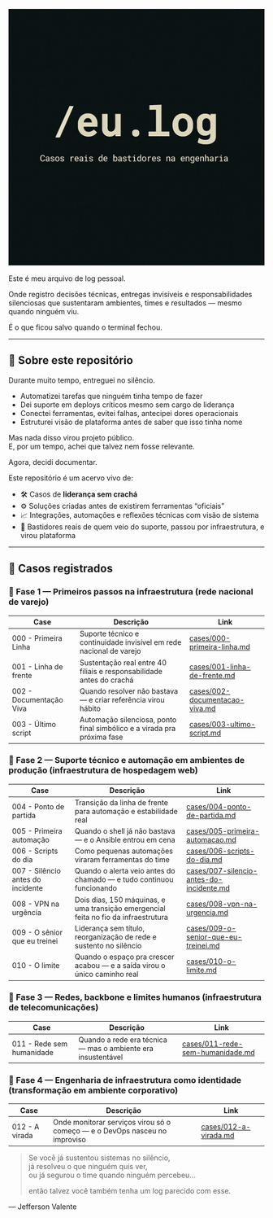 <p align="center">
  <img src="./banner-eu-log.png" alt="/eu.log banner"  width="600" />
</p>

Este é meu arquivo de log pessoal.

Onde registro decisões técnicas, entregas invisíveis e responsabilidades silenciosas que sustentaram ambientes, times e resultados — mesmo quando ninguém viu.
  
É o que ficou salvo quando o terminal fechou.

---

## 📂 Sobre este repositório

Durante muito tempo, entreguei no silêncio.

- Automatizei tarefas que ninguém tinha tempo de fazer  
- Dei suporte em deploys críticos mesmo sem cargo de liderança  
- Conectei ferramentas, evitei falhas, antecipei dores operacionais  
- Estruturei visão de plataforma antes de saber que isso tinha nome

Mas nada disso virou projeto público.  
E, por um tempo, achei que talvez nem fosse relevante.

Agora, decidi documentar.

Este repositório é um acervo vivo de:

- 🛠️ Casos de **liderança sem crachá**  
- ⚙️ Soluções criadas antes de existirem ferramentas “oficiais”  
- 📈 Integrações, automações e reflexões técnicas com visão de sistema  
- 🧠 Bastidores reais de quem veio do suporte, passou por infraestrutura, e virou plataforma

---

## 🔗 Casos registrados

### 🧭 Fase 1 — Primeiros passos na infraestrutura (rede nacional de varejo)

| Case | Descrição | Link |
|------|-----------|------|
| 000 - Primeira Linha | Suporte técnico e continuidade invisível em rede nacional de varejo | [cases/000-primeira-linha.md](./cases/000-primeira-linha.md) |
| 001 - Linha de frente | Sustentação real entre 40 filiais e responsabilidade antes do crachá | [cases/001-linha-de-frente.md](./cases/001-linha-de-frente.md) |
| 002 - Documentação Viva | Quando resolver não bastava — e criar referência virou hábito | [cases/002-documentacao-viva.md](./cases/002-documentacao-viva.md) |
| 003 - Último script | Automação silenciosa, ponto final simbólico e a virada pra próxima fase | [cases/003-ultimo-script.md](./cases/003-ultimo-script.md) |

### 🧭 Fase 2 — Suporte técnico e automação em ambientes de produção (infraestrutura de hospedagem web)

| Case | Descrição | Link |
|------|-----------|------|
| 004 - Ponto de partida | Transição da linha de frente para automação e estabilidade real | [cases/004-ponto-de-partida.md](./cases/004-ponto-de-partida.md) |
| 005 - Primeira automação | Quando o shell já não bastava — e o Ansible entrou em cena | [cases/005-primeira-automacao.md](./cases/005-primeira-automacao.md) |
| 006 - Scripts do dia | Como pequenas automações viraram ferramentas do time | [cases/006-scripts-do-dia.md](./cases/006-scripts-do-dia.md) |
| 007 - Silêncio antes do incidente | Quando o alerta veio antes do chamado — e tudo continuou funcionando | [cases/007-silencio-antes-do-incidente.md](./cases/007-silencio-antes-do-incidente.md) |
| 008 - VPN na urgência | Dois dias, 150 máquinas, e uma transição emergencial feita no fio da infraestrutura | [cases/008-vpn-na-urgencia.md](./cases/008-vpn-na-urgencia.md) |
| 009 - O sênior que eu treinei | Liderança sem título, reorganização de rede e sustento no silêncio | [cases/009-o-senior-que-eu-treinei.md](./cases/009-o-senior-que-eu-treinei.md) |
| 010 - O limite | Quando o espaço pra crescer acabou — e a saída virou o único caminho real | [cases/010-o-limite.md](./cases/010-o-limite.md) |

### 🧭 Fase 3 — Redes, backbone e limites humanos (infraestrutura de telecomunicações)

| Case | Descrição | Link |
|------|-----------|------|
| 011 - Rede sem humanidade | Quando a rede era técnica — mas o ambiente era insustentável | [cases/011-rede-sem-humanidade.md](./cases/011-rede-sem-humanidade.md) |

### 🧭 Fase 4 — Engenharia de infraestrutura como identidade (transformação em ambiente corporativo)

| Case | Descrição | Link |
|------|-----------|------|
| 012 - A virada | Onde monitorar serviços virou só o começo — e o DevOps nasceu no improviso | [cases/012-a-virada.md](./cases/012-a-virada.md) |


> Se você já sustentou sistemas no silêncio,  
> já resolveu o que ninguém quis ver,  
> ou já segurou o time quando ninguém percebeu...  
>  
> então talvez você também tenha um log parecido com esse.

— Jefferson Valente
